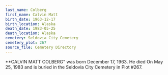 ```yaml
---
last_name: Colberg
first_name: Calvin Matt
birth_date: 1963-12-17
birth_location: Alaska
death_date: 1983-05-25
death_location: Alaska
cemetery: Seldovia City Cemetery
cemetery_plot: 267
source_file: Cemetery Directory
---
```

**CALVIN MATT COLBERG" was born December 17, 1963.  He died On May 25, 1983 and is buried in the Seldovia City Cemetery in Plot #267. 


